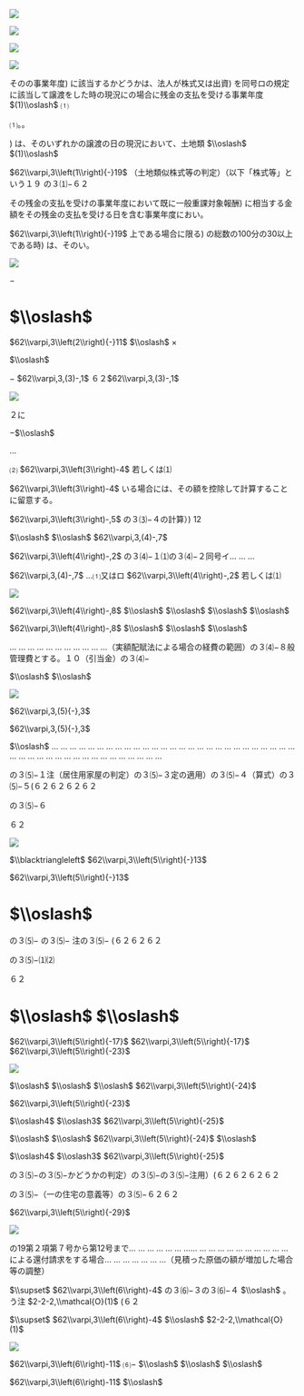 ![](https://www.nta.go.jp/tmp/2cb461ae-5db4-4a41-8748-faac752ccf3d/images/1eb674a31a108463affa8f0114191746263682a028ee6df9b829b6e06d20a3cf.jpg)

![](https://www.nta.go.jp/tmp/2cb461ae-5db4-4a41-8748-faac752ccf3d/images/b210d0f2284bcc92407f26b721b8a3fb5fc59072c586a0a287f38b29e255f30f.jpg)

![](https://www.nta.go.jp/tmp/2cb461ae-5db4-4a41-8748-faac752ccf3d/images/5c5791c4db8e2274541bf2d79ad94af8d252b8ab5433cdca99273055e96d94cf.jpg)

![](https://www.nta.go.jp/tmp/2cb461ae-5db4-4a41-8748-faac752ccf3d/images/e2d2688cbaced14401e79f0aeacf5965aff1191e2219bf5e88555047f9069306.jpg)

そのの事業年度) に該当するかどうかは、法人が株式又は出資) を同号ロの規定に該当して譲渡をした時の現況にの場合に残金の支払を受ける事業年度 $(1)\\oslash$ ⑴

⑴。。

) は、そのいずれかの譲渡の日の現況において、土地類 $\\oslash$ $(1)\\oslash$

$62\\varpi,3\\left(1\\right){-}19$ （土地類似株式等の判定）（以下「株式等」という１９ の３⑴−６２

その残金の支払を受けの事業年度において既に一般重課対象報酬) に相当する金額をその残金の支払を受ける日を含む事業年度におい。

$62\\varpi,3\\left(1\\right){-}19$ 上である場合に限る) の総数の100分の30以上である時) は、そのい。

![](https://www.nta.go.jp/tmp/2cb461ae-5db4-4a41-8748-faac752ccf3d/images/f6781fa9f7527463cdc2d7ca5ececd8e8e087a0160254a9598e4d1c2f5f624ec.jpg)

−

# $\\oslash$

$62\\varpi,3\\left(2\\right){-}11$ $\\oslash$ ×

$\\oslash$

− $62\\varpi,3,(3)-,1$ ６２$62\\varpi,3,(3)-,1$

![](https://www.nta.go.jp/tmp/2cb461ae-5db4-4a41-8748-faac752ccf3d/images/8849ca02cad0992e8b381e1f83270f255c85fe42d51af1cb683f4242a090a310.jpg)

２に

−$\\oslash$

…

⑵ $62\\varpi,3\\left(3\\right)-4$ 若しくは⑴

$62\\varpi,3\\left(3\\right)-4$ いる場合には、その額を控除して計算することに留意する。

$62\\varpi,3\\left(3\\right)-,5$ の３⑶−４の計算）) 12

$\\oslash$ $\\oslash$ $62\\varpi,3,(4)-,7$

$62\\varpi,3\\left(4\\right)-,2$ の３⑷−１⑴の３⑷−２同号イ… … …

$62\\varpi,3,(4)-,7$ …⑴又はロ $62\\varpi,3\\left(4\\right)-,2$ 若しくは⑴

![](https://www.nta.go.jp/tmp/2cb461ae-5db4-4a41-8748-faac752ccf3d/images/7726efb654ec3c890453a942bda5bbbae5e696d5607bc4e4ce6f2e52fc14859b.jpg)

$62\\varpi,3\\left(4\\right)-,8$ $\\oslash$ $\\oslash$ $\\oslash$ $\\oslash$

$62\\varpi,3\\left(4\\right)-,8$ $\\oslash$ $\\oslash$ $\\oslash$

… … … … … … … … … … …（実額配賦法による場合の経費の範囲）の３⑷−８般管理費とする。１０（引当金）の３⑷−

$\\oslash$ $\\oslash$

![](https://www.nta.go.jp/tmp/2cb461ae-5db4-4a41-8748-faac752ccf3d/images/6ccf9b06ad0dde855b4d5a814d8757c89ef4e03f64de1aebad63f50452e615f2.jpg)

$62\\varpi,3,(5){-},3$

$62\\varpi,3,(5){-},3$

$\\oslash$ … … … … … … … … … … … … … … … … … … … … … … … … … … … … … … … … … … … … … … … … … … … …

の３⑸−１注（居住用家屋の判定）の３⑸−３定の適用）の３⑸−４（算式）の３⑸−５(６２６２６２６２

の３⑸−６

６２

![](https://www.nta.go.jp/tmp/2cb461ae-5db4-4a41-8748-faac752ccf3d/images/8019d031e67ed65c84594cad0db2c75da12c99f3de565ee3364212997bc3e601.jpg)

$\\blacktriangleleft$ $62\\varpi,3\\left(5\\right){-}13$

$62\\varpi,3\\left(5\\right){-}13$

# $\\oslash$

の３⑸− の３⑸− 注の３⑸− (６２６２６２

の３⑸−⑴⑵

６２

# $\\oslash$ $\\oslash$

$62\\varpi,3\\left(5\\right){-17}$ $62\\varpi,3\\left(5\\right){-17}$ $62\\varpi,3\\left(5\\right){-23}$

![](https://www.nta.go.jp/tmp/2cb461ae-5db4-4a41-8748-faac752ccf3d/images/d55672388ff432c59a7448fd49a531ae895751171a91dda2c1508aa16db59e17.jpg)

$\\oslash$ $\\oslash$ $\\oslash$ $62\\varpi,3\\left(5\\right){-24}$

$62\\varpi,3\\left(5\\right){-23}$

$\\oslash4$ $\\oslash3$ $62\\varpi,3\\left(5\\right){-25}$

$\\oslash$ $\\oslash$ $62\\varpi,3\\left(5\\right){-24}$ $\\oslash$

$\\oslash4$ $\\oslash3$ $62\\varpi,3\\left(5\\right){-25}$

の３⑸−の３⑸−かどうかの判定）の３⑸−の３⑸−注用）(６２６２６２６２

の３⑸−（一の住宅の意義等）の３⑸−６２６２

$62\\varpi,3\\left(5\\right){-29}$

![](https://www.nta.go.jp/tmp/2cb461ae-5db4-4a41-8748-faac752ccf3d/images/84564f680a2d8b8372f9835e54071448325291b4f569844b5f8083745eac6ca5.jpg)

の19第２項第７号から第12号まで… … … … … … …… … … … … … … … … … …による還付請求をする場合… … … … … … …（見積った原価の額が増加した場合等の調整）

$\\supset$ $62\\varpi,3\\left(6\\right)-4$ の３⑹−３の３⑹−４ $\\oslash$ 。う注 $2-2-2,\\mathcal{O}(1)$ (６２

$\\supset$ $62\\varpi,3\\left(6\\right)-4$ $\\oslash$ $2-2-2,\\mathcal{O}(1)$

![](https://www.nta.go.jp/tmp/2cb461ae-5db4-4a41-8748-faac752ccf3d/images/7a6fc66da17e0941f73afda34ec8d48bf29a03b5c9a1aa0a07b155bd92f45b57.jpg)

$62\\varpi,3\\left(6\\right)-11$ ⑹− $\\oslash$ $\\oslash$ $\\oslash$

$62\\varpi,3\\left(6\\right)-11$ $\\oslash$